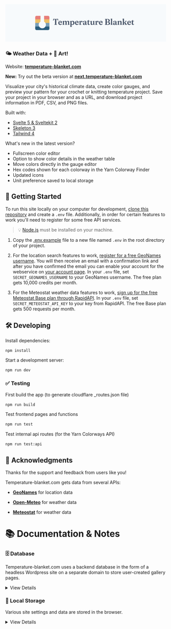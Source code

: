 <img src="static/images/banner.png" alt="Temperature Blanket Website Logo" />

### 🌤️ Weather Data + 🧶 Art!

Website: **[temperature-blanket.com](https://temperature-blanket.com)**

**New:** Try out the beta version at **[next.temperature-blanket.com](https://next.temperature-blanket.com)**

Visualize your city's historical climate data, create color gauges, and preview your pattern for your crochet or knitting temperature project. Save your project in your browser and as a URL, and download project information in PDF, CSV, and PNG files.

Built with:

- [Svelte 5 & Sveltekit 2](https://svelte.dev/)
- [Skeleton 3](https://github.com/skeletonlabs/skeleton)
- [Tailwind 4](https://github.com/tailwindlabs/tailwindcss)

What's new in the latest version?

- Fullscreen color editor
- Option to show color details in the weather table
- Move colors directly in the gauge editor
- Hex codes shown for each colorway in the Yarn Colorway Finder
- Updated icons
- Unit preference saved to local storage

## 🚀 Getting Started

To run this site locally on your computer for development, [clone this repository](https://docs.github.com/en/repositories/creating-and-managing-repositories/cloning-a-repository) and create a `.env` file. Additionally, in order for certain features to work you'll need to register for some free API services.

> 💡 [Node.js](https://nodejs.org/en/download/package-manager) must be installed on your machine.

1. Copy the [.env.example](.env.example) file to a new file named `.env` in the root directory of your project.

2. For the location search features to work, [register for a free GeoNames username](http://www.geonames.org/login). You will then receive an email with a confirmation link and after you have confirmed the email you can enable your account for the webservice on [your account page](http://www.geonames.org/manageaccount). In your `.env` file, set `SECRET_GEONAMES_USERNAME` to your GeoNames username. The free plan gets 10,000 credits per month.

3. For the Meteostat weather data features to work, [sign up for the free Meteostat Base plan through RapidAPI](https://rapidapi.com/meteostat/api/meteostat/pricing). In your `.env` file, set `SECRET_METEOSTAT_API_KEY` to your key from RapidAPI. The free Base plan gets 500 requests per month.

## 🛠️ Developing

Install dependencies:

```bash
npm install
```

Start a development server:

```bash
npm run dev
```

### ✅ Testing

First build the app (to generate cloudflare \_routes.json file)

```bash
npm run build
```

Test frontend pages and functions

```bash
npm run test
```

Test internal api routes (for the Yarn Colorways API)

```bash
npm run test:api
```

## 🙌 Acknowledgments

Thanks for the support and feedback from users like you!

Temperature-blanket.com gets data from several APIs:

- **[GeoNames](https://www.geonames.org/)** for location data

- **[Open-Meteo](https://open-meteo.com)** for weather data

- **[Meteostat](https://meteostat.net)** for weather data

# 📚 Documentation & Notes

### 🗄️ Database

Temperature-blanket.com uses a backend database in the form of a headless Wordpress site on a separate domain to store user-created gallery pages.

<details>
<summary>View Details</summary>

> ℹ️ The information below is intended for documentation only. You can test and develop this project locally without setting up your own backend database.

Here are the steps for setting up the headless Wordpress site:

- Install Wordpress on a separate domain.
- I use the following plugins
  - [EWWW Image Optimizer](https://wordpress.org/plugins/ewww-image-optimizer/) - To compress and optimize project preview images
  - [Redirection](https://wordpress.org/plugins/redirection/) - To redirect the headless Wordpress home page to the temperature-blanket.com site, and to redirect project pages to their corresponding gallery pages on temperature-blanket.com.
  - Temperature Blanket Custom Plugin - I created a Wordpress plugin which handles the necessary setup and allows for creation of project gallery pages through a custom REST endpoint.
  - [Wordfence](https://wordpress.org/plugins/wordfence/) - For general site security
  - [Wordpress Popular Posts](https://wordpress.org/plugins/wordpress-popular-posts/) - For tracking popular projects
  - [WP-GraphQL](https://wordpress.org/plugins/wp-graphql/) - For interacting with the Wordpress backend
- Add the following line to `wp-config.php`:

```
define('PROJECT_CREATION_AUTH_KEY', 'auth_key');
```

- In this project's `.env` file, `SECRET_WORDPRESS_PROJECT_CREATION_AUTH_KEY` should be the same `'auth_key'` value. Without the correct auth key, the Wordpress site won't accept POST requests for new project gallery pages.

> 💡 When developing locally, POST requests to create new temperature blanket project gallery pages will be rejected. This is normal, because you don't have the necessary authentication key.

</details>

### 💾 Local Storage

Various site settings and data are stored in the browser.

<details>
<summary>View Details</summary>

| Key Name              | Description                                                | Default Value                                                                                                 | Possible Values                                                     | Version Added\* |
| --------------------- | ---------------------------------------------------------- | ------------------------------------------------------------------------------------------------------------- | ------------------------------------------------------------------- | --------------- |
| preferences           | User preferences object                                    | `{ disableToastAnalytics: false, theme: { id: 'classic', mode: 'system',},layout: 'list',} units: 'imperial'` | [`LocalStateType`](src/lib/state/persisted-state.svelte.ts)         | 5.0.0           |
| projects              | Projects the user has saved                                | `[]`                                                                                                          | array of [`SavedProject`](src/lib/types/project-types.d.ts) objects | < 3.28.3        |
| [/weather]units       | Units for the weather forecast page                        | `imperial`                                                                                                    | `imperial`, `metric`                                                | < 3.28.3        |
| [/weather]hour_format | Time format for the weather forecast page                  | `12`                                                                                                          | `12`, `24`                                                          | < 3.28.3        |
| [/weather]locations   | Locations the user has added for the weather forecast page | `[]`                                                                                                          | array of [`Location`](src/lib/types/location-types.d.ts) objects    | < 3.28.3        |

_\*Items with a < before the version means sometime before that version, I'm not sure exactly when because I wasn't keeping track before version 3.28.3._

</details>
